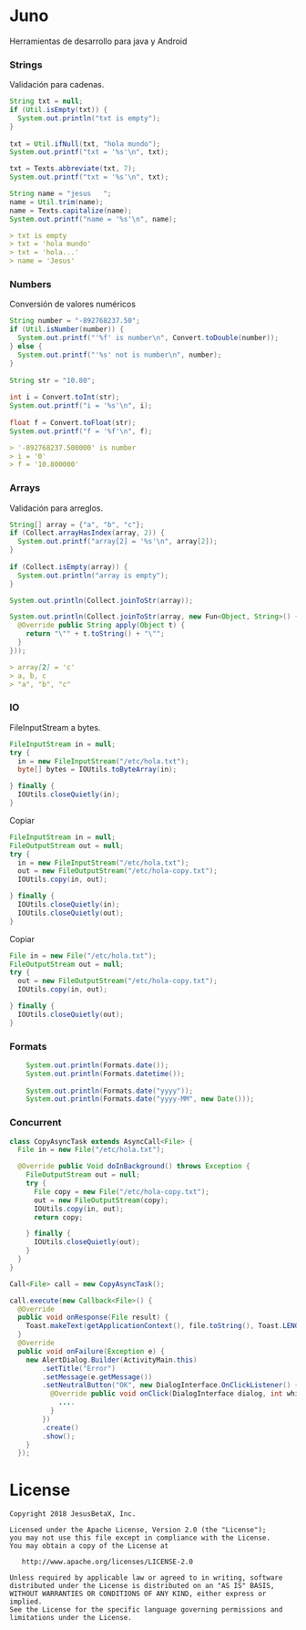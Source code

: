 Juno
========
Herramientas de desarrollo para java y Android

### Strings
Validación para cadenas.
```java
String txt = null;
if (Util.isEmpty(txt)) {
  System.out.println("txt is empty");
}
    
txt = Util.ifNull(txt, "hola mundo");
System.out.printf("txt = '%s'\n", txt);

txt = Texts.abbreviate(txt, 7);
System.out.printf("txt = '%s'\n", txt);

String name = "jesus   ";
name = Util.trim(name);
name = Texts.capitalize(name);
System.out.printf("name = '%s'\n", name);
```

```markdown
> txt is empty
> txt = 'hola mundo'
> txt = 'hola...'
> name = 'Jesus'
```

### Numbers
Conversión de valores numéricos
```java
String number = "-892768237.50";
if (Util.isNumber(number)) {
  System.out.printf("'%f' is number\n", Convert.toDouble(number));
} else {
  System.out.printf("'%s' not is number\n", number);
}
   
String str = "10.80";
    
int i = Convert.toInt(str);
System.out.printf("i = '%s'\n", i);
    
float f = Convert.toFloat(str);
System.out.printf("f = '%f'\n", f);
```

```markdown
> '-892768237.500000' is number
> i = '0'
> f = '10.800000'
```

### Arrays
Validación para arreglos.
```java
String[] array = {"a", "b", "c"};
if (Collect.arrayHasIndex(array, 2)) {
  System.out.printf("array[2] = '%s'\n", array[2]);
}
    
if (Collect.isEmpty(array)) {
  System.out.println("array is empty");
}

System.out.println(Collect.joinToStr(array));

System.out.println(Collect.joinToStr(array, new Fun<Object, String>() {
  @Override public String apply(Object t) {
    return "\"" + t.toString() + "\"";
  }
}));
```

```markdown
> array[2] = 'c'
> a, b, c
> "a", "b", "c"
```

### IO
FileInputStream a bytes.
```java
FileInputStream in = null;
try {
  in = new FileInputStream("/etc/hola.txt");
  byte[] bytes = IOUtils.toByteArray(in);

} finally {
  IOUtils.closeQuietly(in);
}
```

Copiar
```java
FileInputStream in = null;
FileOutputStream out = null;
try {
  in = new FileInputStream("/etc/hola.txt");
  out = new FileOutputStream("/etc/hola-copy.txt");
  IOUtils.copy(in, out);

} finally {
  IOUtils.closeQuietly(in);
  IOUtils.closeQuietly(out);
}
```

Copiar
```java
File in = new File("/etc/hola.txt");
FileOutputStream out = null;
try {
  out = new FileOutputStream("/etc/hola-copy.txt");
  IOUtils.copy(in, out);

} finally {
  IOUtils.closeQuietly(out);
}
```

### Formats
```java
    System.out.println(Formats.date());
    System.out.println(Formats.datetime());
    
    System.out.println(Formats.date("yyyy"));
    System.out.println(Formats.date("yyyy-MM", new Date()));
```

### Concurrent
```java
class CopyAsyncTask extends AsyncCall<File> {
  File in = new File("/etc/hola.txt");

  @Override public Void doInBackground() throws Exception {
    FileOutputStream out = null;
    try {
      File copy = new File("/etc/hola-copy.txt");
      out = new FileOutputStream(copy);
      IOUtils.copy(in, out);
      return copy;

    } finally {
      IOUtils.closeQuietly(out);
    }
  }
}
```

```java
Call<File> call = new CopyAsyncTask();

call.execute(new Callback<File>() {
  @Override 
  public void onResponse(File result) {   
    Toast.makeText(getApplicationContext(), file.toString(), Toast.LENGTH_SHORT).show();
  }    
  @Override 
  public void onFailure(Exception e) {
    new AlertDialog.Builder(ActivityMain.this)
        .setTitle("Error")
        .setMessage(e.getMessage())
        .setNeutralButton("OK", new DialogInterface.OnClickListener() {
          @Override public void onClick(DialogInterface dialog, int which) {
            ....
          }
        })
        .create()
        .show();
    }
  });
```

License
=======

    Copyright 2018 JesusBetaX, Inc.

    Licensed under the Apache License, Version 2.0 (the "License");
    you may not use this file except in compliance with the License.
    You may obtain a copy of the License at

       http://www.apache.org/licenses/LICENSE-2.0

    Unless required by applicable law or agreed to in writing, software
    distributed under the License is distributed on an "AS IS" BASIS,
    WITHOUT WARRANTIES OR CONDITIONS OF ANY KIND, either express or implied.
    See the License for the specific language governing permissions and
    limitations under the License.

